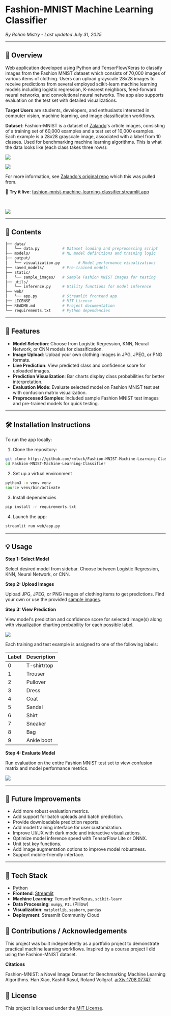 # Fashion-MNIST Machine Learning Classifier

*By Rohan Mistry - Last updated July 31, 2025*

---

## 📖 Overview

Web application developed using Python and TensorFlow/Keras to classify images from the Fashion MNIST dataset which consists of 70,000 images of various items of clothing. Users can upload grayscale 28x28 images to receive predictions from several employed scikit-learn machine learning models including logistic regression, K-nearest neighbors, feed-forward neural networks, and convolutional neural networks. The app also supports evaluation on the test set with detailed visualizations.

**Target Users** are students, developers, and enthusiasts interested in computer vision, machine learning, and image classification workflows.

**Dataset**: Fashion-MNIST is a dataset of [Zalando](https://jobs.zalando.com/tech/)'s article images, consisting of a training set of 60,000 examples and a test set of 10,000 examples. Each example is a 28x28 grayscale image, associated with a label from 10 classes. Used for benchmarking machine learning algorithms. This is what the data looks like (each class takes three rows):

![](/static/img/fashion-mnist_dataset.png)

![](/static/img/fashion-mnist_dataset.gif)

For more information, see [Zalando's original repo](https://github.com/zalandoresearch/fashion-mnist) which this was pulled from.

🔗 **Try it live**: [fashion-mnist-machine-learning-classifier.streamlit.app](https://fashion-mnist-machine-learning-classifier.streamlit.app)

<br>

![](/static/img/streamlit_demo_application.png)

---

## 📁 Contents

```bash
├── data/
│   └── data.py          # Dataset loading and preprocessing script
├── models/              # ML model definitions and training logic
├── output/
│   └── visualization.py        # Model performance visualizations
├── saved_models/        # Pre-trained models
├── static/           
│   └── sample_images/   # Sample Fashion MNIST images for testing
├── utils/           
│   └── inference.py     # Utility functions for model inference
├── web/           
│   └── app.py           # Streamlit frontend app
├── LICENSE              # MIT License
├── README.md            # Project documentation
└── requirements.txt     # Python dependencies
```

---

## 🌟 Features

* **Model Selection**: Choose from Logistic Regression, KNN, Neural Network, or CNN models for classification.
* **Image Upload**: Upload your own clothing images in JPG, JPEG, or PNG formats.
* **Live Prediction**: View predicted class and confidence score for uploaded images.
* **Prediction Visualization**: Bar charts display class probabilities for better interpretation.
* **Evaluation Mode**: Evaluate selected model on Fashion MNIST test set with confusion matrix visualization.
* **Preprocessed Samples**: Included sample Fashion MNIST test images and pre-trained models for quick testing.

---

## 🛠️ Installation Instructions

To run the app locally:
1. Clone the repository:
```bash
git clone https://github.com/rmluck/Fashion-MNIST-Machine-Learning-Classifier.git
cd Fashion-MNIST-Machine-Learning-Classifier
```
2. Set up a virtual environment
```bash
python3 -m venv venv
source venv/bin/activate
```
3. Install dependencies
```bash
pip install -r requirements.txt
```
4. Launch the app:
```bash
streamlit run web/app.py
```

---

## 💡 Usage

**Step 1: Select Model**

Select desired model from sidebar. Choose between Logistic Regression, KNN, Neural Network, or CNN.

**Step 2: Upload Images**

Upload JPG, JPEG, or PNG images of clothing items to get predictions. Find your own or use the provided [sample images](/static/sample_images/).

**Step 3: View Prediction**

View model's prediction and confidence score for selected image(s) along with visualization charting probability for each possible label.

![](/static/img/prediction_results.png)

Each training and test example is assigned to one of the following labels:

| Label | Description |
| --- | --- |
| 0 | T-shirt/top |
| 1 | Trouser |
| 2 | Pullover |
| 3 | Dress |
| 4 | Coat |
| 5 | Sandal |
| 6 | Shirt |
| 7 | Sneaker |
| 8 | Bag |
| 9 | Ankle boot |

**Step 4: Evaluate Model**

Run evaluation on the entire Fashion MNIST test set to view confusion matrix and model performance metrics.

![](/static/img/evaluation_metrics.png)

---

## 🚧 Future Improvements

* Add more robust evaluation metrics.
* Add support for batch uploads and batch prediction.
* Provide downloadable prediction reports.
* Add model training interface for user customization.
* Improve UI/UX with dark mode and interactive visualizations.
* Optimize model inference speed with TensorFlow Lite or ONNX.
* Unit test key functions.
* Add image augmentation options to improve model robustness.
* Support mobile-friendly interface.

---

## 🧰 Tech Stack

* Python
* **Frontend**: [Streamlit](https://streamlit.io/)
* **Machine Learning**: TensorFlow/Keras, `scikit-learn`
* **Data Processing**: `numpy`, `PIL` (Pillow)
* **Visualization**: `matplotlib`, `seaborn`, `pandas`
* **Deployment**: Streamlit Community Cloud

## 🙏 Contributions / Acknowledgements

This project was built independently as a portfolio project to demonstrate practical machine learning workflows. Inspired by a course project I did using the Fashion-MNIST dataset.

**Citations**

Fashion-MNIST: a Novel Image Dataset for Benchmarking Machine Learning Algorithms. Han Xiao, Kashif Rasul, Roland Vollgraf. [arXiv:1708.07747](http://arxiv.org/abs/1708.07747)

## 🪪 License

This project is licensed under the [MIT License](/LICENSE).
